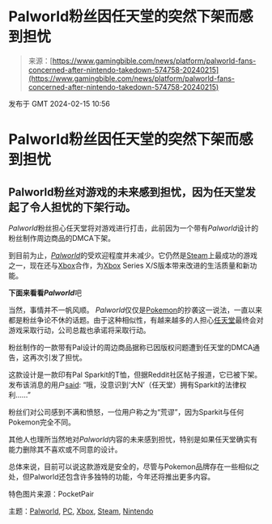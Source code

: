 <!--yml

category: 未分类

date: 2024-05-27 14:59:08

-->

# Palworld粉丝因任天堂的突然下架而感到担忧

> 来源：[https://www.gamingbible.com/news/platform/palworld-fans-concerned-after-nintendo-takedown-574758-20240215](https://www.gamingbible.com/news/platform/palworld-fans-concerned-after-nintendo-takedown-574758-20240215)

发布于 GMT 2024-02-15 10:56

# Palworld粉丝因任天堂的突然下架而感到担忧

## Palworld粉丝对游戏的未来感到担忧，因为任天堂发起了令人担忧的下架行动。

*Palworld*粉丝担心任天堂将对游戏进行打击，此前因为一个带有*Palworld*设计的粉丝制作周边商品的DMCA下架。

到目前为止，[*Palworld*](https://www.gamingbible.com/palworld)的受欢迎程度并未减少。它仍然是[Steam](https://www.gamingbible.com/steam)上最成功的游戏之一，现在还与[Xbox](https://www.gamingbible.com/news/platform/xbox/palworld-officially-partners-with-xbox-048902-20240201)合作，为[Xbox](https://www.gamingbible.com/xbox) Series X/S版本带来改进的生活质量和新功能。

**下面来看看*Palworld***吧

当然，事情并不一帆风顺。 *Palworld*仅仅是[Pokemon](https://www.gamingbible.com/pokemon)的抄袭这一说法，一直以来都是粉丝争论不休的话题。由于这种相似性，有越来越多的人担心[任天堂](https://www.gamingbible.com/nintendo)最终会对游戏采取行动，公司总裁也承诺将采取行动。

粉丝制作的一款带有Pal设计的周边商品据称已因版权问题遭到任天堂的DMCA通告，这再次引发了担忧。

这款设计是一款印有Pal Sparkit的T恤，但据Reddit社区帖子报道，它已被下架。发布该消息的用户[said](https://www.reddit.com/r/Palworld/comments/1aqnz1d/huh_didnt_realize_the_big_n_was_the_legal_rights_holder_to_sparkit/?utm_source=embedv2&utm_medium=post_embed&utm_content=post_title&embed_host_url=https%3A%2F%2Fwww.dexerto.com%2Fpalworld%2Fpalworld-fans-concerned-after-nintendo-issues-dmca-takedown-of-sparkit-design-2534292%2F): “哦，没意识到‘大N’（任天堂）拥有Sparkit的法律权利……”

粉丝们对公司感到不满和愤怒，一位用户称之为“荒谬”，因为Sparkit与任何Pokemon完全不同。

其他人也理所当然地对*Palworld*内容的未来感到担忧，特别是如果任天堂确实有能力删除其不喜欢或不同意的设计。

总体来说，目前可以说这款游戏是安全的，尽管与Pokemon品牌存在一些相似之处，但Palworld还包含许多独特的功能，今年还将推出更多内容。

特色图片来源：PocketPair

主题：[Palworld](/palworld), [PC](/pc), [Xbox](/xbox), [Steam](/steam), [Nintendo](/nintendo)
